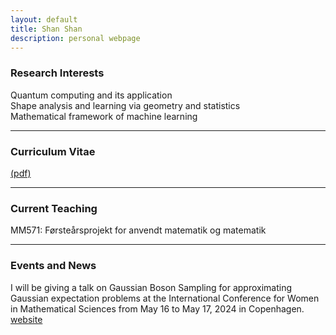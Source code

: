 ```yaml
---
layout: default
title: Shan Shan
description: personal webpage
---
```


### Research Interests 
Quantum computing and its application <br />
Shape analysis and learning via geometry and statistics <br />
Mathematical framework of machine learning
<hr />

### Curriculum Vitae 
[(pdf)](../CV/cv.pdf)
<hr />	
	
### Current Teaching
MM571: Førsteårsprojekt for anvendt matematik og matematik
<hr />

### Events and News
I will be giving a talk on Gaussian Boson Sampling for approximating Gaussian expectation problems at the International Conference for Women in Mathematical Sciences from May 16 to May 17, 2024 in Copenhagen. 
[website](https://www.math.ku.dk/english/calendar/events/women-in-math/)
 
<br />
<br />
<br />
<br />
<br />
        
